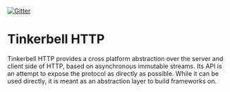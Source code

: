 [![Gitter](https://img.shields.io/gitter/room/nwjs/nw.js.svg?maxAge=2592000)](https://gitter.im/haxetink/public)

# Tinkerbell HTTP

Tinkerbell HTTP provides a cross platform abstraction over the server and client side of HTTP, based on asynchronous immutable streams. Its API is an attempt to expose the protocol as directly as possible. While it can be used directly, it is meant as an abstraction layer to build frameworks on.


